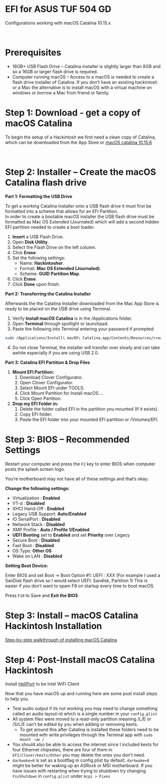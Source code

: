# EFI for ASUS TUF 504 GD

Configurations working with macOS Catalina 10.15.x

<br/>

# Prerequisites

- 16GB+ USB Flash Drive – Catalina installer is slightly larger than 8GB and so a 16GB or larger flash drive is required.
- Computer running macOS – Access to a macOS is needed to create a flash drive installer of Catalina. If you don’t have an existing hackintosh or a Mac the alternative is to install macOS with a virtual machine on windows or borrow a Mac from friend or family.

# Step 1: Download - get a copy of macOS Catalina

To begin the setup of a Hackintosh we first need a clean copy of Catalina, which can be downloaded from the App Store or [macOS catalina 10.15.6](/#)

<br/>

# Step 2: Installer – Create the macOS Catalina flash drive

**Part 1: Formatting the USB Drive**

To get a working Catalina installer onto a USB flash drive it must first be formatted into a scheme that allows for an EFI Partition.<br/>
In order to create a bootable macOS installer the USB flash drive must be formatted as Mac OS Extended (Journaled) which will add a second hidden EFI partition needed to create a boot loader.

1. **Insert** a USB Flash Drive.
2. Open **Disk Utility**.
3. Select the Flash Drive on the left column.
4. Click **Erase**.
5. Set the following settings:
   - Name: **Hackintosher**.
   - Format: **Mac OS Extended (Journaled)**.
   - Scheme: **GUID Partition Map**.
6. Click **Erase**.
7. Click **Done** upon finish.

**Part 2: Transferring the Catalina Installer**

Afterwards the the Catalina Installer downloaded from the Mac App Store is ready to be placed on the USB drive using Terminal.

1. Verify **Install macOS Catalina** is in the /Applications folder.
2. Open **Terminal** through spotlight or launchpad.
3. Paste the following into Terminal entering your password if prompted:<br />

```bash
sudo /Applications/Install\ macOS\ Catalina.app/Contents/Resources/createinstallmedia --volume /Volumes/Hackintosher /Applications/Install\ macOS\ Catalina.app --nointeraction
```

4. Do not close Terminal, the installer will transfer over slowly and can take awhile especially if you are using USB 2.0.

**Part 3: Catalina EFI Partition & Drop Files**

1. **Mount EFI Partition:**
   1. Download Clover Configurator.
   2. Open Clover Configurator.
   3. Select Mount EFI under TOOLS.
   4. Click Mount Partition for Install macOS….
   5. Click Open Partition.
2. **Drop my EFI Folder in:**
   1. Delete the folder called EFI in the partition you mounted (If it exists).
   2. Copy EFI folder.
   3. Paste the EFI folder into your mounted EFI partition or /Volumes/EFI.

# Step 3: BIOS – Recommended Settings

Restart your computer and press the ```F2``` key to enter BIOS when computer posts the splash screen logo.

You’re motherboard may not have all of these settings and that’s okay:

**Change the following settings:**

- Virtualization : **Enabled**
- VT-d : **Disabled**
- XHCI Hand-Off : **Enabled**
- Legacy USB Support: **Auto/Enabled**
- IO SerialPort : **Disabled**
- Network Stack : **Disabled**
- XMP Profile : **Auto / Profile 1/Enabled**
- **UEFI Booting** set to **Enabled** and set **Priority** over Legacy
- Secure Boot : **Disabled**
- Fast Boot : **Disabled**
- OS Type: **Other OS**
- Wake on LAN : **Disabled**

**Setting Boot Device:**

Enter BIOS and set Boot → Boot Option #1: UEFI : XXX (For example I used a SanDisk flash drive so I would select UEFI: Sandisk, Partition 1) This is easier if you don’t want to spam F8 on startup every time to boot macOS.

Press ```F10``` to Save and **Exit the BIOS**

# Step 3: Install – macOS Catalina Hackintosh Installation

[Step-by-step walkthrough of installing macOS Catalina](https://hackintosher.com/guides/mac-os-catalina-hackintosh-clover-walkthrough-10-15-install/)

# Step 4: Post-Install macOS Catalina Hackintosh

Install [HeliPort](https://github.com/OpenIntelWireless/HeliPort/releases) to be Intel WiFi Client

Now that you have macOS up and running here are some post install steps to help you.

- Test audio output if its not working you may need to change something called an audio layout-id which is a single number in your ```config.plist```
- All system files were moved to a read-only partition meaning /L/E or /S/L/E can’t be edited by you when adding or removing kexts.
    - To get around this after Catalina is installed these folders need to be mounted with write privileges through the Terminal app with ```sudo mount -uw /```
- You should also be able to access the internet since I included kexts for four Ethernet chipsetes, there are four of them in ```EFI/Clover/kexts/Other``` you may delete the ones you don’t need.
- ```darkwake=0``` is set as a bootflag in config.plist by default. ```darkwake=8``` might be better for waking up an ASRock or MSI motherboard.
If you have issues with restarting when trying to shutdown try changing ```FixShutdown``` in ```config.plist``` under ```Acpi > Fixes```
